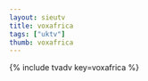 ```yaml
--- 
layout: sieutv
title: voxafrica
tags: ["uktv"]
thumb: voxafrica
---
```

{% include tvadv key=voxafrica %}
